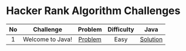 # Hacker Rank Algorithm Challenges

|   No  |                Challenge                |                                         Problem                                          | Difficulty |                                                         Java                                                         |   
| :---: | :-------------------------------------: | :--------------------------------------------------------------------------------------: | :--------: |  :--------------------------------------------------------------------------------------------------------------------: |
|   1   |            Welcome to Java!              |         [Problem](https://www.hackerrank.com/challenges/simple-array-sum/problem)          |    Easy    |                   [Solution](https://github.com/masb80/Java_and_JavaEE_works/blob/master/coding_challenge/HackerRank/Algorithm/simpleArraySum/simpleArraySum.java)                   | 

     

